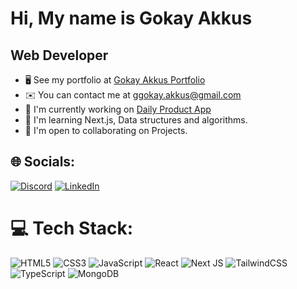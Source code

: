 Hi, My name is Gokay Akkus
===================================================================================================================================

Web Developer
-------------
* 🖥️  See my portfolio at [Gokay Akkus Portfolio](https://gokayakkus.vercel.app/)
* ✉️  You can contact me at [ggokay.akkus@gmail.com](mailto:ggokay.akkus@gmail.com)
* 🚀  I'm currently working on [Daily Product App](https://dailygoodproduct.vercel.app/)
* 🧠  I'm learning Next.js, Data structures and algorithms.
* 🤝  I'm open to collaborating on Projects.

## 🌐 Socials:
[![Discord](https://img.shields.io/badge/Discord-%237289DA.svg?logo=discord&logoColor=white)](https://discord.gg/_gokay) [![LinkedIn](https://img.shields.io/badge/LinkedIn-%230077B5.svg?logo=linkedin&logoColor=white)](https://linkedin.com/in/gokay-akkus) 

# 💻 Tech Stack:
![HTML5](https://img.shields.io/badge/html5-%23E34F26.svg?style=for-the-badge&logo=html5&logoColor=white) ![CSS3](https://img.shields.io/badge/css3-%231572B6.svg?style=for-the-badge&logo=css3&logoColor=white) ![JavaScript](https://img.shields.io/badge/javascript-%23323330.svg?style=for-the-badge&logo=javascript&logoColor=%23F7DF1E) ![React](https://img.shields.io/badge/react-%2320232a.svg?style=for-the-badge&logo=react&logoColor=%2361DAFB) ![Next JS](https://img.shields.io/badge/Next-black?style=for-the-badge&logo=next.js&logoColor=white) ![TailwindCSS](https://img.shields.io/badge/tailwindcss-%2338B2AC.svg?style=for-the-badge&logo=tailwind-css&logoColor=white) ![TypeScript](https://img.shields.io/badge/typescript-%23007ACC.svg?style=for-the-badge&logo=typescript&logoColor=white) ![MongoDB](https://img.shields.io/badge/MongoDB-%234ea94b.svg?style=for-the-badge&logo=mongodb&logoColor=white)
<!--# 📊 GitHub Stats:
![](https://github-readme-stats.vercel.app/api?username=GokayA&show_icons=true&hide=stars,issues,&count_private=true&title_color=0891b2&text_color=ffffff&icon_color=0891b2&bg_color=1c1917&hide_border=true&show_icons=true)<br/>
![](https://github-readme-streak-stats.herokuapp.com/?user=GokayA&theme=dark&hide_border=false)
<br/> -->


<!-- Proudly created with GPRM ( https://gprm.itsvg.in ) -->
